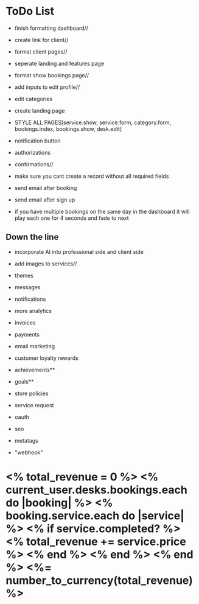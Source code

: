 # ToDo List
- finish formatting dashboard//
- create link for client//
- format client pages//
- seperate landing and features page
- format show bookings page//
- add inputs to edit profile//
- edit categories
- create landing page
- STYLE ALL PAGES[service.show, service.form, category.form, bookings.index, bookings.show, desk.edit]
- notification button


- authorizations
- confirmations//
- make sure you cant create a record without all required fields


- send email after booking
- send email after sign up
- if you have multiple bookings on the same day in the dashboard it will play each one for 4 seconds and fade to next

## Down the line
- incorporate AI into professional side and client side
- add images to services//
- themes
- messages
- notifications
- more analytics
- invoices
- payments
- email marketing
- customer loyalty rewards
- achievements**
- goals**
- store policies
- service request

- oauth
- seo
- metatags
- "webhook"


<h1>
  <% total_revenue = 0 %>
    <% current_user.desks.bookings.each do |booking| %>
      <% booking.service.each do |service| %>
        <% if service.completed? %>
          <% total_revenue += service.price %>
        <% end %>
      <% end %>
    <% end %>
  <%= number_to_currency(total_revenue) %> 
</h1>
